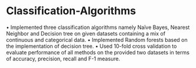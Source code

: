 # Classification-Algorithms
•	Implemented three classification algorithms namely Naïve Bayes, Nearest Neighbor and Decision tree on given datasets containing a mix of continuous and categorical data. 
•	Implemented Random forests based on the implementation of decision tree.
•	Used 10-fold cross validation to evaluate performance of all methods on the provided two datasets in terms of accuracy, precision, recall and F-1 measure.


